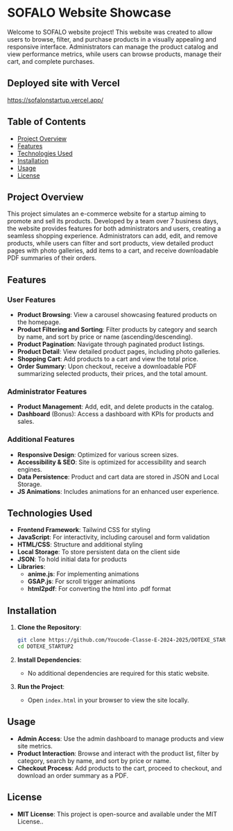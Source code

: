 # SOFALO Website Showcase

Welcome to SOFALO website project! This website was created to allow users to browse, filter, and purchase products in a visually appealing and responsive interface. Administrators can manage the product catalog and view performance metrics, while users can browse products, manage their cart, and complete purchases.

## Deployed site with Vercel
https://sofalonstartup.vercel.app/

## Table of Contents
- [Project Overview](#project-overview)
- [Features](#features)
- [Technologies Used](#technologies-used)
- [Installation](#installation)
- [Usage](#usage)
- [License](#license)

## Project Overview
This project simulates an e-commerce website for a startup aiming to promote and sell its products. Developed by a team over 7 business days, the website provides features for both administrators and users, creating a seamless shopping experience. Administrators can add, edit, and remove products, while users can filter and sort products, view detailed product pages with photo galleries, add items to a cart, and receive downloadable PDF summaries of their orders.

## Features

### User Features
- **Product Browsing**: View a carousel showcasing featured products on the homepage.
- **Product Filtering and Sorting**: Filter products by category and search by name, and sort by price or name (ascending/descending).
- **Product Pagination**: Navigate through paginated product listings.
- **Product Detail**: View detailed product pages, including photo galleries.
- **Shopping Cart**: Add products to a cart and view the total price.
- **Order Summary**: Upon checkout, receive a downloadable PDF summarizing selected products, their prices, and the total amount.

### Administrator Features
- **Product Management**: Add, edit, and delete products in the catalog.
- **Dashboard** (Bonus): Access a dashboard with KPIs for products and sales.

### Additional Features
- **Responsive Design**: Optimized for various screen sizes.
- **Accessibility & SEO**: Site is optimized for accessibility and search engines.
- **Data Persistence**: Product and cart data are stored in JSON and Local Storage.
- **JS Animations**: Includes animations for an enhanced user experience.
  
## Technologies Used
- **Frontend Framework**: Tailwind CSS for styling
- **JavaScript**: For interactivity, including carousel and form validation
- **HTML/CSS**: Structure and additional styling
- **Local Storage**: To store persistent data on the client side
- **JSON**: To hold initial data for products
- **Libraries**:
  - **anime.js**: For implementing animations
  - **GSAP.js**: For scroll trigger animations
  - **html2pdf**: For converting the html into .pdf format
  

## Installation

1. **Clone the Repository**:
    ```bash
    git clone https://github.com/Youcode-Classe-E-2024-2025/DOTEXE_STARTUP2
    cd DOTEXE_STARTUP2
    ```

2. **Install Dependencies**:
    - No additional dependencies are required for this static website.

3. **Run the Project**:
    - Open `index.html` in your browser to view the site locally.

## Usage

- **Admin Access**: Use the admin dashboard to manage products and view site metrics.
- **Product Interaction**: Browse and interact with the product list, filter by category, search by name, and sort by price or name.
- **Checkout Process**: Add products to the cart, proceed to checkout, and download an order summary as a PDF.

## License

- **MIT License**: This project is open-source and available under the MIT License..
